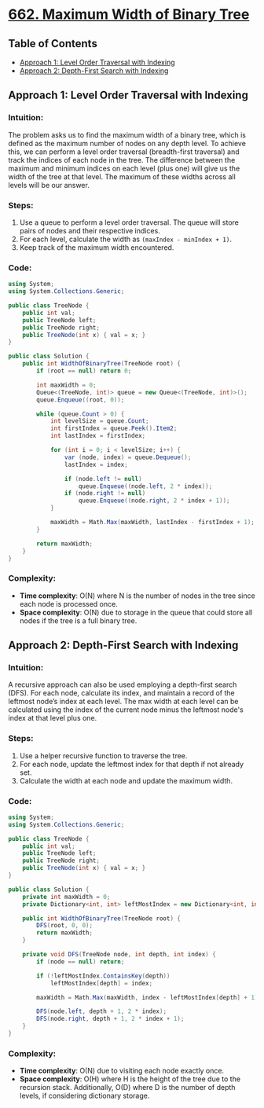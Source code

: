 # [662. Maximum Width of Binary Tree](https://leetcode.com/problems/maximum-width-of-binary-tree/)

## Table of Contents
- [Approach 1: Level Order Traversal with Indexing](#approach-1-level-order-traversal-with-indexing)
- [Approach 2: Depth-First Search with Indexing](#approach-2-depth-first-search-with-indexing)

## Approach 1: Level Order Traversal with Indexing

### Intuition:
The problem asks us to find the maximum width of a binary tree, which is defined as the maximum number of nodes on any depth level. To achieve this, we can perform a level order traversal (breadth-first traversal) and track the indices of each node in the tree. The difference between the maximum and minimum indices on each level (plus one) will give us the width of the tree at that level. The maximum of these widths across all levels will be our answer.

### Steps:
1. Use a queue to perform a level order traversal. The queue will store pairs of nodes and their respective indices.
2. For each level, calculate the width as `(maxIndex - minIndex + 1)`.
3. Keep track of the maximum width encountered.

### Code:
```csharp
using System;
using System.Collections.Generic;

public class TreeNode {
    public int val;
    public TreeNode left;
    public TreeNode right;
    public TreeNode(int x) { val = x; }
}

public class Solution {
    public int WidthOfBinaryTree(TreeNode root) {
        if (root == null) return 0;

        int maxWidth = 0;
        Queue<(TreeNode, int)> queue = new Queue<(TreeNode, int)>();
        queue.Enqueue((root, 0));

        while (queue.Count > 0) {
            int levelSize = queue.Count;
            int firstIndex = queue.Peek().Item2;
            int lastIndex = firstIndex;

            for (int i = 0; i < levelSize; i++) {
                var (node, index) = queue.Dequeue();
                lastIndex = index;

                if (node.left != null)
                    queue.Enqueue((node.left, 2 * index));
                if (node.right != null)
                    queue.Enqueue((node.right, 2 * index + 1));
            }

            maxWidth = Math.Max(maxWidth, lastIndex - firstIndex + 1);
        }

        return maxWidth;
    }
}
```
### Complexity:
- **Time complexity**: O(N) where N is the number of nodes in the tree since each node is processed once.
- **Space complexity**: O(N) due to storage in the queue that could store all nodes if the tree is a full binary tree.

## Approach 2: Depth-First Search with Indexing

### Intuition:
A recursive approach can also be used employing a depth-first search (DFS). For each node, calculate its index, and maintain a record of the leftmost node’s index at each level. The max width at each level can be calculated using the index of the current node minus the leftmost node's index at that level plus one.

### Steps:
1. Use a helper recursive function to traverse the tree.
2. For each node, update the leftmost index for that depth if not already set.
3. Calculate the width at each node and update the maximum width.

### Code:
```csharp
using System;
using System.Collections.Generic;

public class TreeNode {
    public int val;
    public TreeNode left;
    public TreeNode right;
    public TreeNode(int x) { val = x; }
}

public class Solution {
    private int maxWidth = 0;
    private Dictionary<int, int> leftMostIndex = new Dictionary<int, int>();

    public int WidthOfBinaryTree(TreeNode root) {
        DFS(root, 0, 0);
        return maxWidth;
    }

    private void DFS(TreeNode node, int depth, int index) {
        if (node == null) return;

        if (!leftMostIndex.ContainsKey(depth))
            leftMostIndex[depth] = index;

        maxWidth = Math.Max(maxWidth, index - leftMostIndex[depth] + 1);

        DFS(node.left, depth + 1, 2 * index);
        DFS(node.right, depth + 1, 2 * index + 1);
    }
}
```

### Complexity:
- **Time complexity**: O(N) due to visiting each node exactly once.
- **Space complexity**: O(H) where H is the height of the tree due to the recursion stack. Additionally, O(D) where D is the number of depth levels, if considering dictionary storage.

